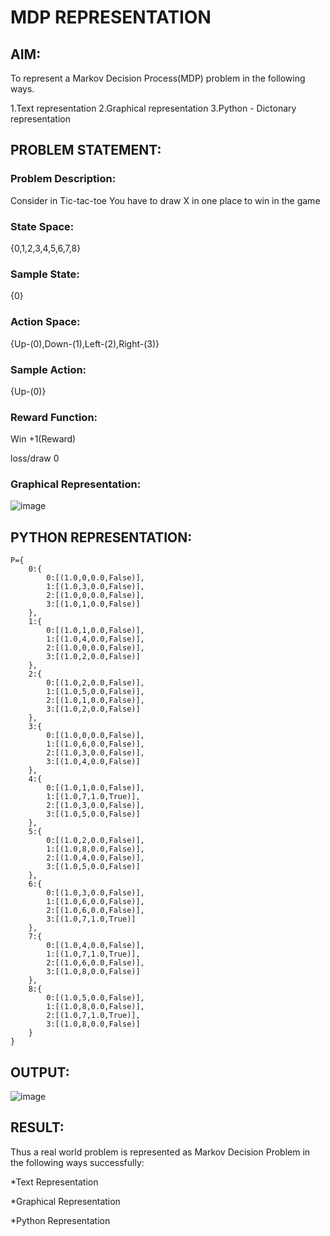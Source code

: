 # MDP REPRESENTATION

## AIM:
To represent a Markov Decision Process(MDP) problem in the following ways.

1.Text representation
2.Graphical representation
3.Python - Dictonary representation

## PROBLEM STATEMENT:
 
### Problem Description:
Consider in Tic-tac-toe You have to draw X in one place to win in the game

### State Space:
{0,1,2,3,4,5,6,7,8}

### Sample State:
{0}

### Action Space:
{Up-(0),Down-(1),Left-(2),Right-(3)}

### Sample Action:
{Up-(0)}

### Reward Function:
Win +1(Reward)

loss/draw 0

### Graphical Representation:
![image](https://github.com/sangeethak15-AI/mdp-representation/assets/93992063/aa1f7af6-87d4-4fc6-89b8-ee8948df80d8)


## PYTHON REPRESENTATION:
```
P={
    0:{
        0:[(1.0,0,0.0,False)],
        1:[(1.0,3,0.0,False)],
        2:[(1.0,0,0.0,False)],
        3:[(1.0,1,0.0,False)]
    },
    1:{
        0:[(1.0,1,0.0,False)],
        1:[(1.0,4,0.0,False)],
        2:[(1.0,0,0.0,False)],
        3:[(1.0,2,0.0,False)]
    },
    2:{
        0:[(1.0,2,0.0,False)],
        1:[(1.0,5,0.0,False)],
        2:[(1.0,1,0.0,False)],
        3:[(1.0,2,0.0,False)]
    },
    3:{
        0:[(1.0,0,0.0,False)],
        1:[(1.0,6,0.0,False)],
        2:[(1.0,3,0.0,False)],
        3:[(1.0,4,0.0,False)]
    },
    4:{
        0:[(1.0,1,0.0,False)],
        1:[(1.0,7,1.0,True)],
        2:[(1.0,3,0.0,False)],
        3:[(1.0,5,0.0,False)]
    },
    5:{
        0:[(1.0,2,0.0,False)],
        1:[(1.0,8,0.0,False)],
        2:[(1.0,4,0.0,False)],
        3:[(1.0,5,0.0,False)]
    },
    6:{
        0:[(1.0,3,0.0,False)],
        1:[(1.0,6,0.0,False)],
        2:[(1.0,6,0.0,False)],
        3:[(1.0,7,1.0,True)]
    },
    7:{
        0:[(1.0,4,0.0,False)],
        1:[(1.0,7,1.0,True)],
        2:[(1.0,6,0.0,False)],
        3:[(1.0,8,0.0,False)]
    },
    8:{
        0:[(1.0,5,0.0,False)],
        1:[(1.0,8,0.0,False)],
        2:[(1.0,7,1.0,True)],
        3:[(1.0,8,0.0,False)]
    }
}
```

## OUTPUT:
![image](https://github.com/sangeethak15-AI/mdp-representation/assets/93992063/da660902-c401-4d7b-8406-cc3d4e477651)


## RESULT:
Thus a real world problem is represented as Markov Decision Problem in the following ways successfully:

*Text Representation

*Graphical Representation

*Python Representation

